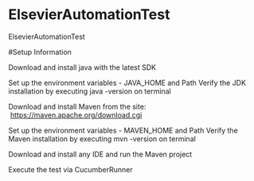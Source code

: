 # ElsevierAutomationTest
ElsevierAutomationTest

#Setup Information

Download and install java with the latest SDK
 
Set up the environment variables - JAVA_HOME and Path
Verify the JDK installation by executing java -version on terminal

Download and install Maven from the site:  https://maven.apache.org/download.cgi
 
Set up the environment variables - MAVEN_HOME and Path
Verify the Maven installation by executing mvn -version on terminal

Download and install any IDE and run the Maven project

Execute the test via CucumberRunner